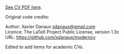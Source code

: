[See CV PDF here](https://github.com/dfujim/cv/blob/master/fujimoto_cv.pdf).


Original code credits:

Author: Xavier Danaux <xdanaux@gmail.com><br/>
Licence: The LaTeX Project Public Li­cense, version 1.3c<br/>
URL: https://github.com/xdanaux/moderncv

Edited to add items for academic CVs. 
